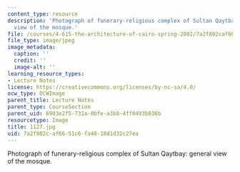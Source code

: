 ```yaml
---
content_type: resource
description: 'Photograph of funerary-religious complex of Sultan Qaytbay: general
  view of the mosque.'
file: /courses/4-615-the-architecture-of-cairo-spring-2002/7a2f802caf6651c6fa4818d1d32c27ea_1127.jpg
file_type: image/jpeg
image_metadata:
  caption: ''
  credit: ''
  image-alt: ''
learning_resource_types:
- Lecture Notes
license: https://creativecommons.org/licenses/by-nc-sa/4.0/
ocw_type: OCWImage
parent_title: Lecture Notes
parent_type: CourseSection
parent_uid: 6903e2f5-731a-0bfe-a3b8-4ff0493b836b
resourcetype: Image
title: 1127.jpg
uid: 7a2f802c-af66-51c6-fa48-18d1d32c27ea
---
```

Photograph of funerary-religious complex of Sultan Qaytbay: general view of the mosque.